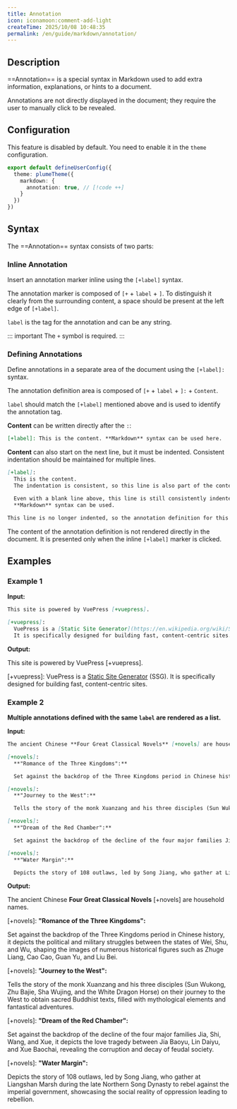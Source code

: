 ```yaml
---
title: Annotation
icon: iconamoon:comment-add-light
createTime: 2025/10/08 10:48:35
permalink: /en/guide/markdown/annotation/
---
```


## Description

==Annotation== is a special syntax in Markdown used to add extra information, explanations, or hints to a document.

Annotations are not directly displayed in the document; they require the user to manually click to be revealed.

## Configuration

This feature is disabled by default. You need to enable it in the `theme` configuration.

```ts title=".vuepress/config.ts"
export default defineUserConfig({
  theme: plumeTheme({
    markdown: {
      annotation: true, // [!code ++]
    }
  })
})
```

## Syntax

The ==Annotation== syntax consists of two parts:

### Inline Annotation

Insert an annotation marker inline using the `[+label]` syntax.

The annotation marker is composed of `[+` + `label` + `]`.
To distinguish it clearly from the surrounding content, a space should be present at the left edge of `[+label]`.

`label` is the tag for the annotation and can be any string.

::: important The `+` symbol is required.
:::

### Defining Annotations

Define annotations in a separate area of the document using the `[+label]:` syntax.

The annotation definition area is composed of `[+` + `label` + `]:` + `Content`.

`label` should match the `[+label]` mentioned above and is used to identify the annotation tag.

**Content** can be written directly after the `:`:

```md
[+label]: This is the content. **Markdown** syntax can be used here.
```

**Content** can also start on the next line, but it must be indented. Consistent indentation should be maintained for multiple lines.

```md
[+label]:
  This is the content.
  The indentation is consistent, so this line is also part of the content.

  Even with a blank line above, this line is still consistently indented, so it is also content.
  **Markdown** syntax can be used.

This line is no longer indented, so the annotation definition for this tag ended on the previous line.
```

The content of the annotation definition is not rendered directly in the document.
It is presented only when the inline `[+label]` marker is clicked.

## Examples

### Example 1

**Input:**

```md
This site is powered by VuePress [+vuepress].

[+vuepress]:
  VuePress is a [Static Site Generator](https://en.wikipedia.org/wiki/Static_site_generator) (SSG).
  It is specifically designed for building fast, content-centric sites.
```

**Output:**

This site is powered by VuePress [+vuepress].

[+vuepress]:
  VuePress is a [Static Site Generator](https://en.wikipedia.org/wiki/Static_site_generator) (SSG).
  It is specifically designed for building fast, content-centric sites.

### Example 2

**Multiple annotations defined with the same `label` are rendered as a list.**

**Input:**

```md
The ancient Chinese **Four Great Classical Novels** [+novels] are household names.

[+novels]:
  **"Romance of the Three Kingdoms":**

  Set against the backdrop of the Three Kingdoms period in Chinese history, it depicts the political and military struggles between the states of Wei, Shu, and Wu, shaping the images of numerous historical figures such as Zhuge Liang, Cao Cao, Guan Yu, and Liu Bei.

[+novels]:
  **"Journey to the West":**

  Tells the story of the monk Xuanzang and his three disciples (Sun Wukong, Zhu Bajie, Sha Wujing, and the White Dragon Horse) on their journey to the West to obtain sacred Buddhist texts, filled with mythological elements and fantastical adventures.

[+novels]:
  **"Dream of the Red Chamber":**

  Set against the backdrop of the decline of the four major families Jia, Shi, Wang, and Xue, it depicts the love tragedy between Jia Baoyu, Lin Daiyu, and Xue Baochai, revealing the corruption and decay of feudal society.

[+novels]:
  **"Water Margin":**

  Depicts the story of 108 outlaws, led by Song Jiang, who gather at Liangshan Marsh during the late Northern Song Dynasty to rebel against the imperial government, showcasing the social reality of oppression leading to rebellion.
```

**Output:**

The ancient Chinese **Four Great Classical Novels** [+novels] are household names.

[+novels]:
  **"Romance of the Three Kingdoms":**

  Set against the backdrop of the Three Kingdoms period in Chinese history,
  it depicts the political and military struggles between the states of Wei, Shu, and Wu,
  shaping the images of numerous historical figures such as Zhuge Liang, Cao Cao, Guan Yu, and Liu Bei.

[+novels]:
  **"Journey to the West":**

  Tells the story of the monk Xuanzang and his three disciples (Sun Wukong, Zhu Bajie, Sha Wujing,
  and the White Dragon Horse) on their journey to the West to obtain sacred Buddhist texts,
  filled with mythological elements and fantastical adventures.

[+novels]:
  **"Dream of the Red Chamber":**

  Set against the backdrop of the decline of the four major families Jia, Shi, Wang, and Xue,
  it depicts the love tragedy between Jia Baoyu, Lin Daiyu, and Xue Baochai, revealing the corruption and decay of feudal society.

[+novels]:
  **"Water Margin":**

  Depicts the story of 108 outlaws, led by Song Jiang, who gather at Liangshan Marsh during the late
  Northern Song Dynasty to rebel against the imperial government, showcasing the social reality of oppression leading to rebellion.
